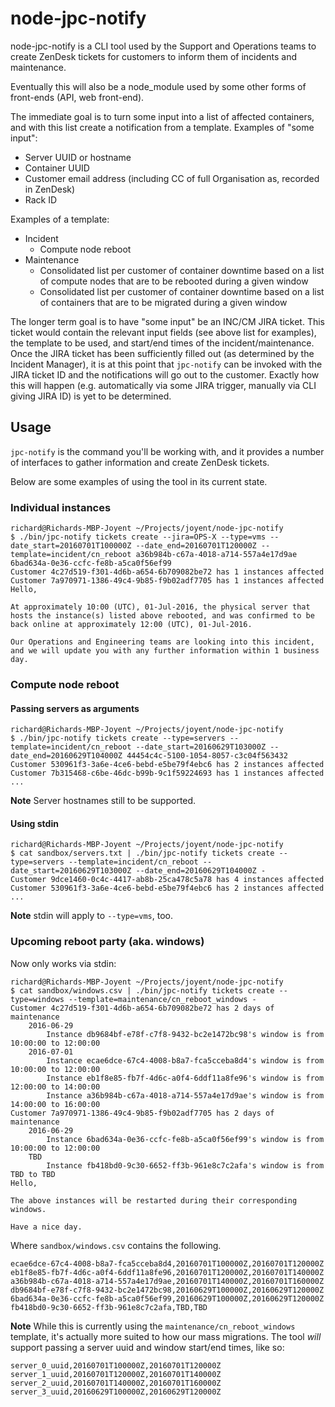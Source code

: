 # node-jpc-notify

node-jpc-notify is a CLI tool used by the Support and Operations teams to create ZenDesk tickets for customers to inform them of incidents and maintenance.

Eventually this will also be a node_module used by some other forms of front-ends (API, web front-end).

The immediate goal is to turn some input into a list of affected containers, and with this list create a notification from a template. Examples of "some input":

- Server UUID or hostname
- Container UUID
- Customer email address (including CC of full Organisation as, recorded in ZenDesk)
- Rack ID

Examples of a template:

- Incident
    - Compute node reboot
- Maintenance
    - Consolidated list per customer of container downtime based on a list of compute nodes that are to be rebooted during a given window
    - Consolidated list per customer of container downtime based on a list of containers that are to be migrated during a given window

The longer term goal is to have "some input" be an INC/CM JIRA ticket. This ticket would contain the relevant input fields (see above list for examples), the template to be used, and start/end times of the incident/maintenance. Once the JIRA ticket has been sufficiently filled out (as determined by the Incident Manager), it is at this point that `jpc-notify` can be invoked with the JIRA ticket ID and the notifications will go out to the customer. Exactly how this will happen (e.g. automatically via some JIRA trigger, manually via CLI giving JIRA ID) is yet to be determined.

## Usage

`jpc-notify` is the command you'll be working with, and it provides a number of interfaces to gather information and create ZenDesk tickets.

Below are some examples of using the tool in its current state.

### Individual instances

```
richard@Richards-MBP-Joyent ~/Projects/joyent/node-jpc-notify
$ ./bin/jpc-notify tickets create --jira=OPS-X --type=vms --date_start=20160701T100000Z --date_end=20160701T120000Z --template=incident/cn_reboot a36b984b-c67a-4018-a714-557a4e17d9ae 6bad634a-0e36-ccfc-fe8b-a5ca0f56ef99
Customer 4c27d519-f301-4d6b-a654-6b709082be72 has 1 instances affected
Customer 7a970971-1386-49c4-9b85-f9b02adf7705 has 1 instances affected
Hello,

At approximately 10:00 (UTC), 01-Jul-2016, the physical server that hosts the instance(s) listed above rebooted, and was confirmed to be back online at approximately 12:00 (UTC), 01-Jul-2016.

Our Operations and Engineering teams are looking into this incident, and we will update you with any further information within 1 business day.
```

### Compute node reboot

#### Passing servers as arguments

```
richard@Richards-MBP-Joyent ~/Projects/joyent/node-jpc-notify
$ ./bin/jpc-notify tickets create --type=servers --template=incident/cn_reboot --date_start=20160629T103000Z --date_end=20160629T104000Z 44454c4c-5100-1054-8057-c3c04f563432
Customer 530961f3-3a6e-4ce6-bebd-e5be79f4ebc6 has 2 instances affected
Customer 7b315468-c6be-46dc-b99b-9c1f59224693 has 1 instances affected
...
```

**Note** Server hostnames still to be supported.

#### Using stdin

```
richard@Richards-MBP-Joyent ~/Projects/joyent/node-jpc-notify
$ cat sandbox/servers.txt | ./bin/jpc-notify tickets create --type=servers --template=incident/cn_reboot --date_start=20160629T103000Z --date_end=20160629T104000Z -
Customer 9dce1460-0c4c-4417-ab8b-25ca478c5a78 has 4 instances affected
Customer 530961f3-3a6e-4ce6-bebd-e5be79f4ebc6 has 2 instances affected
...
```

**Note** stdin will apply to `--type=vms`, too.

### Upcoming reboot party (aka. windows)

Now only works via stdin:

```
richard@Richards-MBP-Joyent ~/Projects/joyent/node-jpc-notify
$ cat sandbox/windows.csv | ./bin/jpc-notify tickets create --type=windows --template=maintenance/cn_reboot_windows -
Customer 4c27d519-f301-4d6b-a654-6b709082be72 has 2 days of maintenance
    2016-06-29
        Instance db9684bf-e78f-c7f8-9432-bc2e1472bc98's window is from 10:00:00 to 12:00:00
    2016-07-01
        Instance ecae6dce-67c4-4008-b8a7-fca5cceba8d4's window is from 10:00:00 to 12:00:00
        Instance eb1f8e85-fb7f-4d6c-a0f4-6ddf11a8fe96's window is from 12:00:00 to 14:00:00
        Instance a36b984b-c67a-4018-a714-557a4e17d9ae's window is from 14:00:00 to 16:00:00
Customer 7a970971-1386-49c4-9b85-f9b02adf7705 has 2 days of maintenance
    2016-06-29
        Instance 6bad634a-0e36-ccfc-fe8b-a5ca0f56ef99's window is from 10:00:00 to 12:00:00
    TBD
        Instance fb418bd0-9c30-6652-ff3b-961e8c7c2afa's window is from TBD to TBD
Hello,

The above instances will be restarted during their corresponding windows.

Have a nice day.
```

Where `sandbox/windows.csv` contains the following.

```
ecae6dce-67c4-4008-b8a7-fca5cceba8d4,20160701T100000Z,20160701T120000Z
eb1f8e85-fb7f-4d6c-a0f4-6ddf11a8fe96,20160701T120000Z,20160701T140000Z
a36b984b-c67a-4018-a714-557a4e17d9ae,20160701T140000Z,20160701T160000Z
db9684bf-e78f-c7f8-9432-bc2e1472bc98,20160629T100000Z,20160629T120000Z
6bad634a-0e36-ccfc-fe8b-a5ca0f56ef99,20160629T100000Z,20160629T120000Z
fb418bd0-9c30-6652-ff3b-961e8c7c2afa,TBD,TBD
```

**Note** While this is currently using the `maintenance/cn_reboot_windows` template, it's actually more suited to how our mass migrations. The tool *will* support passing a server uuid and window start/end times, like so:

```
server_0_uuid,20160701T100000Z,20160701T120000Z
server_1_uuid,20160701T120000Z,20160701T140000Z
server_2_uuid,20160701T140000Z,20160701T160000Z
server_3_uuid,20160629T100000Z,20160629T120000Z
```
